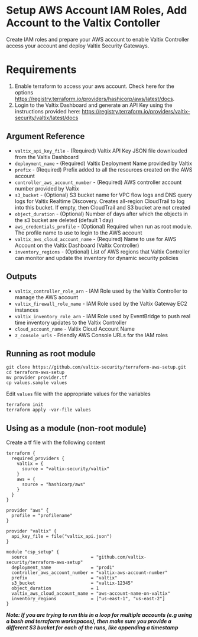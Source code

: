 # Setup AWS Account IAM Roles, Add Account to the Valtix Contoller
Create IAM roles and prepare your AWS account to enable Valtix Controller access your account and deploy Valtix Security Gateways.

# Requirements
1. Enable terraform to access your aws account. Check here for the options https://registry.terraform.io/providers/hashicorp/aws/latest/docs.
1. Login to the Valtix Dashboard and generate an API Key using the instructions provided here: https://registry.terraform.io/providers/valtix-security/valtix/latest/docs

## Argument Reference

* `valtix_api_key_file` - (Required) Valtix API Key JSON file downloaded from the Valtix Dashboard
* `deployment_name` - (Required) Valtix Deployment Name provided by Valtix
* `prefix` - (Required) Prefix added to all the resources created on the AWS account
* `controller_aws_account_number` - (Required) AWS controller account number provided by Valtix
* `s3_bucket` - (Optional) S3 bucket name for VPC flow logs and DNS query logs for Valtix Realtime Discovery. Creates all-region CloudTrail to log into this bucket. If empty, then CloudTrail and S3 bucket are not created
* `object_duration` - (Optional) Number of days after which the objects in the s3 bucket are deleted (default 1 day)
* `aws_credentials_profile` - (Optional) Required when run as root module. The profile name to use to login to the AWS account
* `valtix_aws_cloud_account_name` - (Required) Name to use for AWS Account on the Valtix Dashboard (Valtix Controller)
* `inventory_regions` - (Optional) List of AWS regions that Valtix Controller can monitor and update the inventory for dynamic security policies

## Outputs

* `valtix_controller_role_arn` - IAM Role used by the Valtix Controller to manage the AWS account
* `valtix_firewall_role_name` - IAM Role used by the Valtix Gateway EC2 instances
* `valtix_inventory_role_arn` - IAM Role used by EventBridge to push real time inventory updates to the Valtix Controller  
* `cloud_account_name` - Valtix Cloud Account Name
* `z_console_urls` - Friendly AWS Console URLs for the IAM roles 

## Running as root module
```
git clone https://github.com/valtix-security/terraform-aws-setup.git
cd terraform-aws-setup
mv provider provider.tf
cp values.sample values
```

Edit `values` file with the appropriate values for the variables

```
terraform init
terraform apply -var-file values
```

## Using as a module (non-root module)

Create a tf file with the following content

```hcl
terraform {
  required_providers {
    valtix = {
      source = "valtix-security/valtix"
    }
    aws = {
      source = "hashicorp/aws"
    }
  }
}

provider "aws" {
  profile = "profilename"
}

provider "valtix" {
  api_key_file = file("valtix_api.json")
}

module "csp_setup" {
  source                        = "github.com/valtix-security/terraform-aws-setup"
  deployment_name               = "prod1"
  controller_aws_account_number = "valtix-aws-account-number"
  prefix                        = "valtix"
  s3_bucket                     = "valtix-12345"
  object_duration               = 1
  valtix_aws_cloud_account_name = "aws-account-name-on-valtix"
  inventory_regions             = ["us-east-1", "us-east-2"]
}
```

***Note: If you are trying to run this in a loop for multiple accounts (e.g using a bash and terraform workspaces), then make sure you provide a different S3 bucket for each of the runs, like appending a timestamp***